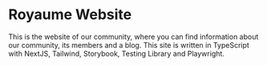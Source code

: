 # Royaume Website
This is the website of our community, where you can find information about our
community, its members and a blog. This site is written in TypeScript with
NextJS, Tailwind, Storybook, Testing Library and Playwright.
